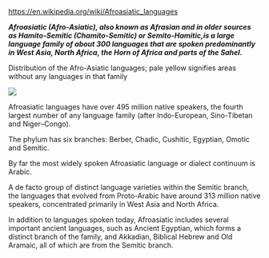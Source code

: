https://en.wikipedia.org/wiki/Afroasiatic_languages

***Afroasiatic (Afro-Asiatic), also known as Afrasian and in older sources as Hamito-Semitic (Chamito-Semitic) or Semito-Hamitic,is a large language family of about 300 languages that are spoken predominantly in West Asia, North Africa, the Horn of Africa and parts of the Sahel.***




Distribution of the Afro-Asiatic languages; pale yellow signifies areas without any languages in that family

![](https://upload.wikimedia.org/wikipedia/commons/2/24/Hamito-Semitic_languages.jpg)


Afroasiatic languages have over 495 million native speakers, the fourth largest number of any language family (after Indo-European, Sino-Tibetan and Niger–Congo). 

The phylum has six branches: Berber, Chadic, Cushitic, Egyptian, Omotic and Semitic. 

By far the most widely spoken Afroasiatic language or dialect continuum is Arabic. 

A de facto group of distinct language varieties within the Semitic branch, the languages that evolved from Proto-Arabic have around 313 million native speakers, concentrated primarily in West Asia and North Africa.

In addition to languages spoken today, Afroasiatic includes several important ancient languages, such as Ancient Egyptian, which forms a distinct branch of the family, and Akkadian, Biblical Hebrew and Old Aramaic, all of which are from the Semitic branch. 

